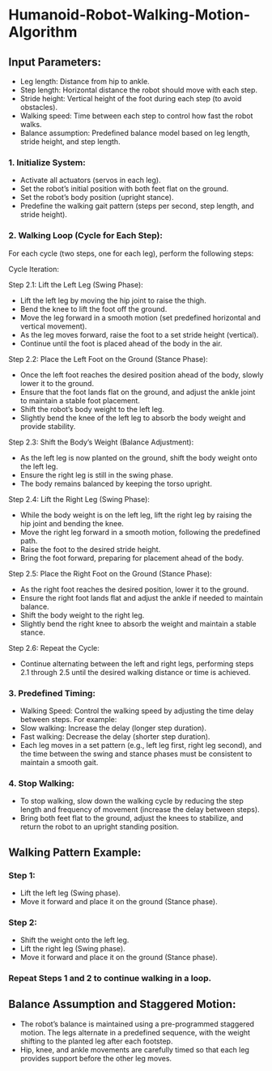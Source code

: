 # Humanoid-Robot-Walking-Motion-Algorithm

## Input Parameters:
- Leg length: Distance from hip to ankle.
- Step length: Horizontal distance the robot should move with each step.
- Stride height: Vertical height of the foot during each step (to avoid obstacles).
- Walking speed: Time between each step to control how fast the robot walks.
- Balance assumption: Predefined balance model based on leg length, stride height, and step length.

### 1. Initialize System:
- Activate all actuators (servos in each leg).
- Set the robot’s initial position with both feet flat on the ground.
- Set the robot’s body position (upright stance).
- Predefine the walking gait pattern (steps per second, step length, and stride height).

### 2. Walking Loop (Cycle for Each Step):
For each cycle (two steps, one for each leg), perform the following steps:

Cycle Iteration:

  Step 2.1: Lift the Left Leg (Swing Phase):
  - Lift the left leg by moving the hip joint to raise the thigh.
  - Bend the knee to lift the foot off the ground.
  - Move the leg forward in a smooth motion (set predefined horizontal and vertical movement).
  - As the leg moves forward, raise the foot to a set stride height (vertical).
  - Continue until the foot is placed ahead of the body in the air.
  
  Step 2.2: Place the Left Foot on the Ground (Stance Phase):
  - Once the left foot reaches the desired position ahead of the body, slowly lower it to the ground.
  - Ensure that the foot lands flat on the ground, and adjust the ankle joint to maintain a stable foot placement.
  - Shift the robot’s body weight to the left leg.
  - Slightly bend the knee of the left leg to absorb the body weight and provide stability.
  
  Step 2.3: Shift the Body’s Weight (Balance Adjustment):
  - As the left leg is now planted on the ground, shift the body weight onto the left leg.
  - Ensure the right leg is still in the swing phase.
  - The body remains balanced by keeping the torso upright.
  
  Step 2.4: Lift the Right Leg (Swing Phase):
  - While the body weight is on the left leg, lift the right leg by raising the hip joint and bending the knee.
  - Move the right leg forward in a smooth motion, following the predefined path.
  - Raise the foot to the desired stride height.
  - Bring the foot forward, preparing for placement ahead of the body.
  
  Step 2.5: Place the Right Foot on the Ground (Stance Phase):
  - As the right foot reaches the desired position, lower it to the ground.
  - Ensure the right foot lands flat and adjust the ankle if needed to maintain balance.
  - Shift the body weight to the right leg.
  - Slightly bend the right knee to absorb the weight and maintain a stable stance.
  
  Step 2.6: Repeat the Cycle:
  - Continue alternating between the left and right legs, performing steps 2.1 through 2.5 until the desired walking distance or time is achieved.

### 3. Predefined Timing:
  - Walking Speed: Control the walking speed by adjusting the time delay between steps. For example:
  - Slow walking: Increase the delay (longer step duration).
  - Fast walking: Decrease the delay (shorter step duration).
  - Each leg moves in a set pattern (e.g., left leg first, right leg second), and the time between the swing and stance phases must be consistent to maintain a smooth gait.
    
### 4. Stop Walking:
- To stop walking, slow down the walking cycle by reducing the step length and frequency of movement (increase the delay between steps).
- Bring both feet flat to the ground, adjust the knees to stabilize, and return the robot to an upright standing position.

  
## Walking Pattern Example:
### Step 1: 
- Lift the left leg (Swing phase).
- Move it forward and place it on the ground (Stance phase).
### Step 2:
- Shift the weight onto the left leg.
- Lift the right leg (Swing phase).
- Move it forward and place it on the ground (Stance phase).
### Repeat Steps 1 and 2 to continue walking in a loop.

## Balance Assumption and Staggered Motion:
- The robot’s balance is maintained using a pre-programmed staggered motion. The legs alternate in a predefined sequence, with the weight shifting to the planted leg after each footstep.
- Hip, knee, and ankle movements are carefully timed so that each leg provides support before the other leg moves.
